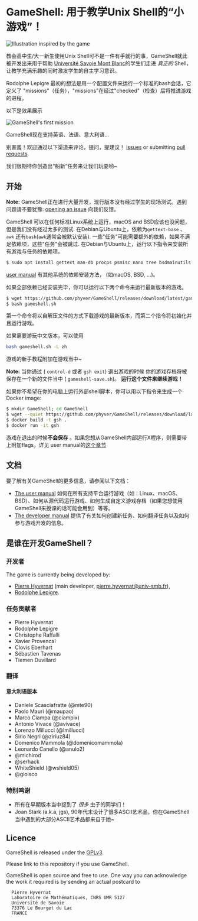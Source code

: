 GameShell: 用于教学Unix Shell的“小游戏”！
===========================================

![Illustration inspired by the game](Images/illustration-small.png)

教会高中生/大一新生使用Unix Shell可不是一件有手就行的事，GameShell就此被开发出来用于帮助
[Université Savoie Mont Blanc](https://univ-smb.fr)的学生们走进 *真正的*
Shell，让教学充满乐趣的同时激发学生的自主学习意识。 

Rodolphe Lepigre 最初的想法是用一个配置文件来运行一个标准的bash会话，它定义了 "missions"（任务），"missions"在经过"checked"（检查）后将推进游戏的进程。

以下是效果展示

![GameShell's first mission](Images/gameshell_first_mission_small.gif)


GameShell现在支持英语、法语、意大利语...


别害羞！欢迎通过以下渠道来评论，提问，提建议！
[issues](https://github.com/phyver/GameShell/issues) or submitting
[pull requests](https://github.com/phyver/GameShell/pulls). 

我们很期待你创造出“船新”任务来让我们玩耍哟~


开始
---------------

**Note:** GameShell正在进行大量开发，现行版本没有经过学生的现场测试。遇到问题请不要犹豫:
[opening an issue](https://github.com/phyver/GameShell/issues/new) 向我们反馈。

GameShell 可以在任何标准Linux系统上运行，macOS and BSD应该也没问题，但是我们没有经过太多的测试. 
在Debian与Ubuntu上，依赖为`gettext-base` 、`awk` 还有`bash`(`awk`通常会被默认安装). 
一些"任务"可能需要额外的依赖，如果不满足依赖项，这些"任务"会被跳过.
在Debian与Ubuntu上，运行以下指令来安装所有游戏与任务的依赖项。
```sh
$ sudo apt install gettext man-db procps psmisc nano tree bsdmainutils x11-apps wget
```
 [user manual](doc/user_manual.md) 有其他系统的依赖安装方法， (如macOS, BSD, ...)。

如果全部依赖已经安装完毕，你可以运行以下两个命令来运行最新版本的游戏。
```sh
$ wget https://github.com/phyver/GameShell/releases/download/latest/gameshell.sh
$ bash gameshell.sh
```
第一个命令将以自解压文件的方式下载游戏的最新版本，而第二个指令将初始化并且运行游戏。

如果需要游玩中文版本，可以使用
``` sh
bash gameshell.sh -L zh
```

游戏的新手教程附加在游戏当中~

**Note:** 当你通过 ( `control-d` 或者 `gsh exit`) 退出游戏的时候
你的游戏存档将被保存在一个新的文件当中 ( `gameshell-save.sh`)。
**运行这个文件来继续游戏！**


如果你不希望在你的电脑上运行外部shell脚本，你可以用以下指令来生成一个Docker image:
```sh
$ mkdir GameShell; cd GameShell
$ wget --quiet https://github.com/phyver/GameShell/releases/download/latest/Dockerfile
$ docker build -t gsh .
$ docker run -it gsh
```
游戏在退出的时候**不会保存** 。如果您想从GameShell内部运行X程序，则需要带上附加flags。详见 user manual的[这个章节](./doc/deps.md#running-GameShell-from-a-docker-container) 


文档
-------------

要了解有关GameShell的更多信息，请参阅以下文档：
-  [The user manual](doc/user_manual.md) 如何在所有支持平台运行游戏（如：Linux、macOS、BSD）、如何从源代码运行游戏、如何生成自定义游戏存档（如果您想使用GameShell来授课的话可能会用到）等等。
-  [The developer manual](doc/dev_manual.md) 提供了有关如何创建新任务、如何翻译任务以及如何参与游戏开发的信息。

是谁在开发GameShell？
----------------------------

### 开发者

The game is currently being developed by:
* [Pierre Hyvernat](http://www.lama.univ-smb.fr/~hyvernat) (main developer,
  [pierre.hyvernat@univ-smb.fr](mailto:pierre.hyvernat@univ-smb.fr)),
* [Rodolphe Lepigre](https://lepigre.fr).

### 任务贡献者

* Pierre Hyvernat
* Rodolphe Lepigre
* Christophe Raffalli
* Xavier Provencal
* Clovis Eberhart
* Sébastien Tavenas
* Tiemen Duvillard

### 翻译

#### 意大利语版本

* Daniele Scasciafratte (@mte90)
* Paolo Mauri (@maupao)
* Marco Ciampa (@ciampix)
* Antonio Vivace (@avivace)
* Lorenzo Millucci (@lmillucci)
* Sirio Negri (@ziriuz84)
* Domenico Mammola (@domenicomammola)
* Leonardo Canello (@anulo2)
* @michirod
* @serhack
* WhiteShield (@wshield05)
* @gioisco

### 特别鸣谢

* 所有在早期版本当中捉到了 *很多* 虫子的同学们！
* Joan Stark (a.k.a, jgs), 90年代末设计了很多ASCII艺术品，你在GameShell当中遇到的大部分ASCII艺术品都来自于她~


Licence
-------

GameShell is released under the [GPLv3](https://www.gnu.org/licenses/gpl-3.0.en.html).

Please link to this repository if you use GameShell.

GameShell is open source and free to use. One way you can acknowledge the work
it required is by sending an actual postcard to

```
  Pierre Hyvernat
  Laboratoire de Mathématiques, CNRS UMR 5127
  Université de Savoie
  73376 Le Bourget du Lac
  FRANCE
```

